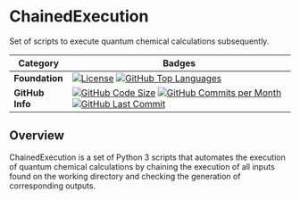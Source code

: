 # ChainedExecution
Set of scripts to execute quantum chemical calculations subsequently.

| Category | Badges |
|-------------|-------------|
| **Foundation** | [![License](https://img.shields.io/github/license/carlosborca/ChainedExecution.svg)](https://opensource.org/licenses/LGPL-3.0) [![GitHub Top Languages](https://img.shields.io/github/languages/top/carlosborca/ChainedExecution)](https://github.com/carlosborca/ChainedExecution/) |
| **GitHub Info** | [![GitHub Code Size](https://img.shields.io/github/languages/code-size/carlosborca/ChainedExecution)](https://github.com/carlosborca/ChainedExecution/) [![GitHub Commits per Month](https://img.shields.io/github/commit-activity/m/carlosborca/ChainedExecution)](https://github.com/carlosborca/ChainedExecution/) [![GitHub Last Commit](https://img.shields.io/github/last-commit/carlosborca/ChainedExecution)](https://github.com/carlosborca/ChainedExecution/) |

## Overview

ChainedExecution is a set of Python 3 scripts that automates the execution of quantum chemical calculations by chaining the execution of all inputs found on the working directory and checking the generation of corresponding outputs.
